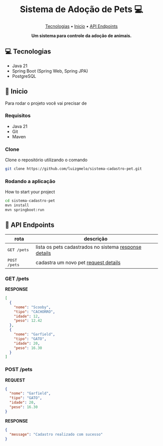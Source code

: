 <h1 align="center" style="font-weight: bold;">Sistema de Adoção de Pets 💻</h1>

<p align="center">
 <a href="#tech">Tecnologias</a> • 
 <a href="#started">Inicio</a> • 
  <a href="#routes">API Endpoints</a>
</p>

<p align="center">
    <b>Um sistema para controle da adoção de animais.</b>
</p>

<h2 id="technologies">💻 Tecnologias</h2>

- Java 21
- Spring Boot (Spring Web, Spring JPA)
- PostgreSQL


<h2 id="started">🚀 Inicio</h2>

Para rodar o projeto você vai precisar de

<h3>Requisitos</h3>

- Java 21
- Git
- Maven


<h3>Clone</h3>

Clone o repositório utilizando o comando

```bash
git clone https://github.com/luizgmelo/sistema-cadastro-pet.git
```

<h3>Rodando a aplicação</h3>

How to start your project

```bash
cd sistema-cadastro-pet
mvn install
mvn springboot:run
```

<h2 id="routes">📍 API Endpoints</h2>

| rota                  | descrição                                          
|-----------------------|-----------------------------------------------------
| <kbd>GET /pets</kbd>  | lista os pets cadastrados no sistema [response details](#list-pet-details)
| <kbd>POST /pets</kbd> | cadastra um novo pet [request details](#add-pet)

<h3 id="list-pet-details">GET /pets</h3>

**RESPONSE**

```json
[
  {
    "nome": "Scooby",
    "tipo": "CACHORRO",
    "idade": 12,
    "peso": 12.42
  },
  {
    "nome": "Garfield",
    "tipo": "GATO",
    "idade": 20,
    "peso": 16.30
  }
]
```

<h3 id="add-pet">POST /pets</h3>

**REQUEST**
```json
{
  "nome": "Garfield",
  "tipo": "GATO",
  "idade": 20,
  "peso": 16.30
}
```

**RESPONSE**
```json
{
  "message": "Cadastro realizado com sucesso"
}
```